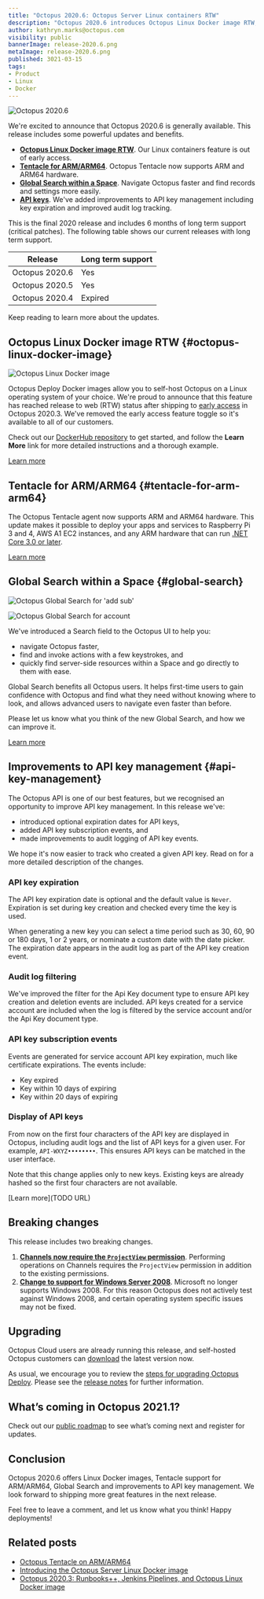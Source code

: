 ```yaml
---
title: "Octopus 2020.6: Octopus Server Linux containers RTW"
description: "Octopus 2020.6 introduces Octopus Linux Docker image RTW, Tentacle for ARM/ARM64, Export/Import Projects, Global Search and API key management improvements."
author: kathryn.marks@octopus.com
visibility: public
bannerImage: release-2020.6.png
metaImage: release-2020.6.png
published: 3021-03-15
tags:
- Product
- Linux
- Docker
---
```


![Octopus 2020.6](release-2020-6.png)

We're excited to announce that Octopus 2020.6 is generally available. This release includes some powerful updates and benefits.

* **[Octopus Linux Docker image RTW](blog/2021-03/octopus-release-2020-6/index.md#octopus-linux-docker-image)**. Our Linux containers feature is out of early access.
* **[Tentacle for ARM/ARM64](blog/2021-03/octopus-release-2020-6/index.md#tentacle-for-arm-arm64)**. Octopus Tentacle now supports ARM and ARM64 hardware.
* **[Global Search within a Space](blog/2021-03/octopus-release-2020-6/index.md#global-search)**. Navigate Octopus faster and find records and settings more easily.  
* **[API keys](blog/2021-03/octopus-release-2020-6/index.md#api-key-management)**. We've added improvements to API key management including key expiration and improved audit log tracking.

This is the final 2020 release and includes 6 months of long term support (critical patches). The following table shows our current releases with long term support. 

| Release               | Long term support           |
| --------------------- | --------------------------- |
| Octopus 2020.6        | Yes                         |
| Octopus 2020.5        | Yes                         |
| Octopus 2020.4        | Expired                     |

Keep reading to learn more about the updates.

## Octopus Linux Docker image RTW {#octopus-linux-docker-image}

![Octopus Linux Docker image](octopus-linux-image.png "width=500")

Octopus Deploy Docker images allow you to self-host Octopus on a Linux operating system of your choice. We're proud to announce that this feature has reached release to web (RTW) status after shipping to [early access](https://octopus.com/blog/octopus-release-2020-3) in Octopus 2020.3. We've removed the early access feature toggle so it's available to all of our customers.

Check out our [DockerHub repository](https://hub.docker.com/r/octopusdeploy/octopusdeploy) to get started, and follow the **Learn More** link for more detailed instructions and a thorough example.

[Learn more](https://octopus.com/blog/introducing-linux-docker-image)

## Tentacle for ARM/ARM64 {#tentacle-for-arm-arm64}

The Octopus Tentacle agent now supports ARM and ARM64 hardware. This update makes it possible to deploy your apps and services to Raspberry Pi 3 and 4, AWS A1 EC2 instances, and any ARM hardware that can run [.NET Core 3.0 or later](https://devblogs.microsoft.com/dotnet/announcing-net-core-3-0/#platform-support).

[Learn more](https://octopus.com/blog/tentacle-on-arm)

## Global Search within a Space {#global-search}

![Octopus Global Search for 'add sub'](global-search-add-sub.png)

![Octopus Global Search for account](global-search-account.png)

We've introduced a Search field to the Octopus UI to help you:

* navigate Octopus faster,
* find and invoke actions with a few keystrokes, and
* quickly find server-side resources within a Space and go directly to them with ease. 

Global Search benefits all Octopus users. It helps first-time users to gain confidence with Octopus and find what they need without knowing where to look, and allows advanced users to navigate even faster than before.

Please let us know what you think of the new Global Search, and how we can improve it.

[Learn more](https://github.com/OctopusDeploy/Issues/issues/6703)

## Improvements to API key management {#api-key-management}

The Octopus API is one of our best features, but we recognised an opportunity to improve API key management. In this release we've: 

* introduced optional expiration dates for API keys,
* added API key subscription events, and
* made improvements to audit logging of API key events.

We hope it's now easier to track who created a given API key. Read on for a more detailed description of the changes.

### API key expiration ###

The API key expiration date is optional and the default value is `Never`. Expiration is set during key creation and checked every time the key is used.

When generating a new key you can select a time period such as 30, 60, 90 or 180 days, 1 or 2 years, or nominate a custom date with the date picker. The expiration date appears in the audit log as part of the API key creation event.

### Audit log filtering ###

We've improved the filter for the Api Key document type to ensure API key creation and deletion events are included. API keys created for a service account are included when the log is filtered by the service account and/or the Api Key document type.

### API key subscription events ###

Events are generated for service account API key expiration, much like certificate expirations. The events include:

* Key expired
* Key within 10 days of expiring
* Key within 20 days of expiring

### Display of API keys ###

From now on the first four characters of the API key are displayed in Octopus, including audit logs and the list of API keys for a given user. For example, `API-WXYZ••••••••`. This ensures API keys can be matched in the user interface.

Note that this change applies only to new keys. Existing keys are already hashed so the first four characters are not available.

[Learn more](TODO URL)

## Breaking changes

This release includes two breaking changes.

1. **[Channels now require the `ProjectView` permission](https://github.com/OctopusDeploy/Issues/issues/6690)**. Performing operations on Channels requires the `ProjectView` permission in addition to the existing permissions. 
2. **[Change to support for Windows Server 2008](https://octopus.com/docs/infrastructure/deployment-targets/windows-targets/requirements)**. Microsoft no longer supports Windows 2008. For this reason Octopus does not actively test against Windows 2008, and certain operating system specific issues may not be fixed.

## Upgrading

Octopus Cloud users are already running this release, and self-hosted Octopus customers can [download](https://octopus.com/downloads/2020.6.0) the latest version now.  

As usual, we encourage you to review the [steps for upgrading Octopus Deploy](https://octopus.com/docs/administration/upgrading). Please see the [release notes](https://octopus.com/downloads/compare?to=2020.6.0) for further information.

## What’s coming in Octopus 2021.1?

Check out our [public roadmap](https://octopus.com/roadmap) to see what’s coming next and register for updates.

## Conclusion

Octopus 2020.6 offers Linux Docker images, Tentacle support for ARM/ARM64, Global Search and improvements to API key management. We look forward to shipping more great features in the next release.

Feel free to leave a comment, and let us know what you think! Happy deployments!

## Related posts

* [Octopus Tentacle on ARM/ARM64](https://octopus.com/blog/tentacle-on-arm)
* [Introducing the Octopus Server Linux Docker image](https://octopus.com/blog/introducing-linux-docker-image)
* [Octopus 2020.3: Runbooks++, Jenkins Pipelines, and Octopus Linux Docker image](https://octopus.com/blog/octopus-release-2020-3)